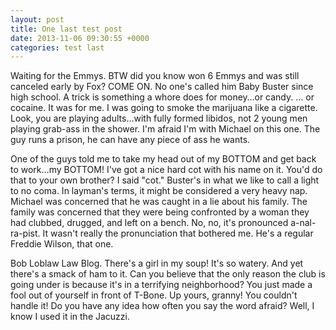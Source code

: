 ```yaml
---
layout: post
title: One last test post
date: 2013-11-06 09:30:55 +0000
categories: test last
---
```


Waiting for the Emmys. BTW did you know won 6 <span class="test__measure">Emmys and was still canceled e</span>arly by Fox? COME ON. No one's called him Baby Buster since high school. A trick is something a whore does for money…or candy. … or cocaine. It was for me. I was going to smoke the marijuana like a cigarette. Look, you are playing adults…with fully formed libidos, not 2 young men playing grab-ass in the shower. I'm afraid I'm with Michael on this one. The guy runs a prison, he can have any piece of ass he wants.

One of the guys told me to take my head out of my BOTTOM and get back to work…my BOTTOM! I've got a nice hard cot with his name on it. You'd do that to your own brother? I said "cot." Buster's in what we like to call a light to no coma. In layman's terms, it might be considered a very heavy nap. Michael was concerned that he was caught in a lie about his family. The family was concerned that they were being confronted by a woman they had clubbed, drugged, and left on a bench. No, no, it's pronounced a-nal-ra-pist. It wasn't really the pronunciation that bothered me. He's a regular Freddie Wilson, that one.

Bob Loblaw Law Blog. There's a girl in my soup! It's so watery. And yet there's a smack of ham to it. Can you believe that the only reason the club is going under is because it's in a terrifying neighborhood? You just made a fool out of yourself in front of T-Bone. Up yours, granny! You couldn't handle it! Do you have any idea how often you say the word afraid? Well, I know I used it in the Jacuzzi.